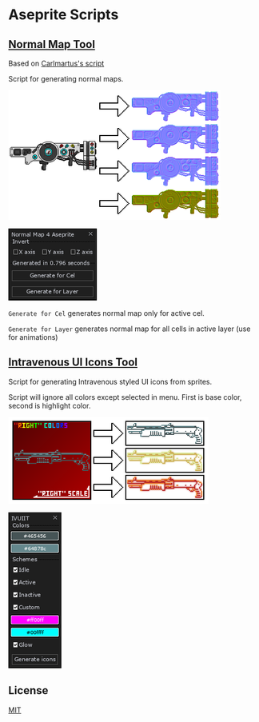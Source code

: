 # Aseprite Scripts


## [Normal Map Tool](Normal-Map-Tool.lua)

Based on [Carlmartus's script](https://github.com/carlmartus/aseprite_normalmap)

Script for generating normal maps.

![](assets/nmt-example.png "Example")

![](assets/nmt-menu.png "Menu")

`Generate for Cel` generates normal map only for active cel.

`Generate for Layer` generates normal map for all cells in active layer (use for animations)


## [Intravenous UI Icons Tool](Intravenous-UI-Icons-Tool.lua)

Script for generating Intravenous styled UI icons from sprites.

Script will ignore all colors except selected in menu. First is base color, second is highlight color.

![](assets/ivuiit-example.png "Example")

![](assets/ivuiit-menu.png "Menu")


## License
[MIT](LICENSE)

